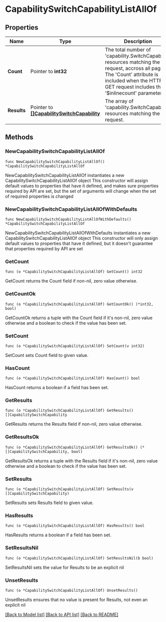 # CapabilitySwitchCapabilityListAllOf

## Properties

Name | Type | Description | Notes
------------ | ------------- | ------------- | -------------
**Count** | Pointer to **int32** | The total number of &#39;capability.SwitchCapability&#39; resources matching the request, accross all pages. The &#39;Count&#39; attribute is included when the HTTP GET request includes the &#39;$inlinecount&#39; parameter. | [optional] 
**Results** | Pointer to [**[]CapabilitySwitchCapability**](capability.SwitchCapability.md) | The array of &#39;capability.SwitchCapability&#39; resources matching the request. | [optional] 

## Methods

### NewCapabilitySwitchCapabilityListAllOf

`func NewCapabilitySwitchCapabilityListAllOf() *CapabilitySwitchCapabilityListAllOf`

NewCapabilitySwitchCapabilityListAllOf instantiates a new CapabilitySwitchCapabilityListAllOf object
This constructor will assign default values to properties that have it defined,
and makes sure properties required by API are set, but the set of arguments
will change when the set of required properties is changed

### NewCapabilitySwitchCapabilityListAllOfWithDefaults

`func NewCapabilitySwitchCapabilityListAllOfWithDefaults() *CapabilitySwitchCapabilityListAllOf`

NewCapabilitySwitchCapabilityListAllOfWithDefaults instantiates a new CapabilitySwitchCapabilityListAllOf object
This constructor will only assign default values to properties that have it defined,
but it doesn't guarantee that properties required by API are set

### GetCount

`func (o *CapabilitySwitchCapabilityListAllOf) GetCount() int32`

GetCount returns the Count field if non-nil, zero value otherwise.

### GetCountOk

`func (o *CapabilitySwitchCapabilityListAllOf) GetCountOk() (*int32, bool)`

GetCountOk returns a tuple with the Count field if it's non-nil, zero value otherwise
and a boolean to check if the value has been set.

### SetCount

`func (o *CapabilitySwitchCapabilityListAllOf) SetCount(v int32)`

SetCount sets Count field to given value.

### HasCount

`func (o *CapabilitySwitchCapabilityListAllOf) HasCount() bool`

HasCount returns a boolean if a field has been set.

### GetResults

`func (o *CapabilitySwitchCapabilityListAllOf) GetResults() []CapabilitySwitchCapability`

GetResults returns the Results field if non-nil, zero value otherwise.

### GetResultsOk

`func (o *CapabilitySwitchCapabilityListAllOf) GetResultsOk() (*[]CapabilitySwitchCapability, bool)`

GetResultsOk returns a tuple with the Results field if it's non-nil, zero value otherwise
and a boolean to check if the value has been set.

### SetResults

`func (o *CapabilitySwitchCapabilityListAllOf) SetResults(v []CapabilitySwitchCapability)`

SetResults sets Results field to given value.

### HasResults

`func (o *CapabilitySwitchCapabilityListAllOf) HasResults() bool`

HasResults returns a boolean if a field has been set.

### SetResultsNil

`func (o *CapabilitySwitchCapabilityListAllOf) SetResultsNil(b bool)`

 SetResultsNil sets the value for Results to be an explicit nil

### UnsetResults
`func (o *CapabilitySwitchCapabilityListAllOf) UnsetResults()`

UnsetResults ensures that no value is present for Results, not even an explicit nil

[[Back to Model list]](../README.md#documentation-for-models) [[Back to API list]](../README.md#documentation-for-api-endpoints) [[Back to README]](../README.md)


